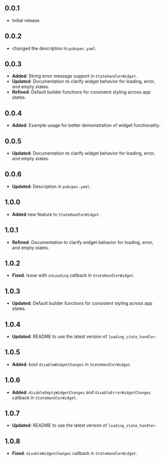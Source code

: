 ## 0.0.1

* Initial release.

## 0.0.2

* changed the description in `pubspec.yaml`.

## 0.0.3

- **Added**: String error message support in `StateHandlerWidget`.
- **Updated**: Documentation to clarify widget behavior for loading, error, and empty states.
- **Refined**: Default builder functions for consistent styling across app states.


## 0.0.4

- **Added**: Example usage for better demonstration of widget functionality.


## 0.0.5

- **Updated**: Documentation to clarify widget behavior for loading, error, and empty states.

## 0.0.6

- **Updated**: Description in `pubspec.yaml`.


## 1.0.0

- **Added** new feature to `StateHandlerWidget`.

## 1.0.1

- **Refined**: Documentation to clarify widget behavior for loading, error, and empty states.

## 1.0.2

- **Fixed**: Issue with `onLoading` callback in `StateHandlerWidget`.

## 1.0.3

- **Updated**: Default builder functions for consistent styling across app states.

## 1.0.4

- **Updated**: README to use the latest version of `loading_state_handler`.

## 1.0.5

- **Added**: bool `disableWidgetChanges` in `StateHandlerWidget`.

## 1.0.6

- **Added**: `disableEmptyWidgetChanges` and `disableErrorWidgetChanges` callback in `StateHandlerWidget`.

## 1.0.7

- **Updated**: README to use the latest version of `loading_state_handler`.

## 1.0.8

- **Fixed**: `disableWidgetChanges` callback in `StateHandlerWidget`.
